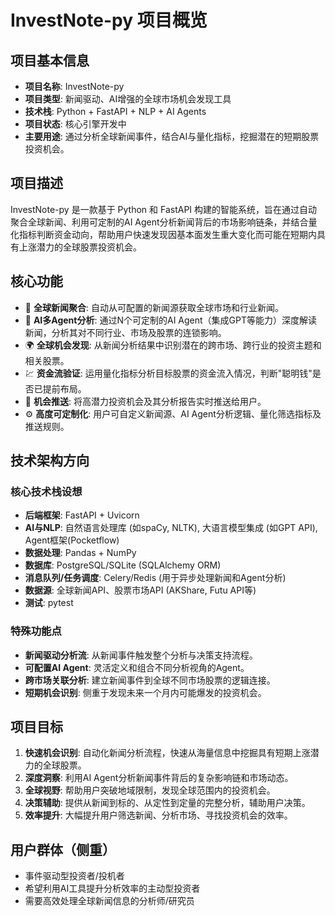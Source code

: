 # InvestNote-py 项目概览

## 项目基本信息

- **项目名称**: InvestNote-py
- **项目类型**: 新闻驱动、AI增强的全球市场机会发现工具
- **技术栈**: Python + FastAPI + NLP + AI Agents
- **项目状态**: 核心引擎开发中
- **主要用途**: 通过分析全球新闻事件，结合AI与量化指标，挖掘潜在的短期股票投资机会。

## 项目描述

InvestNote-py 是一款基于 Python 和 FastAPI 构建的智能系统，旨在通过自动聚合全球新闻、利用可定制的AI Agent分析新闻背后的市场影响链条，并结合量化指标判断资金动向，帮助用户快速发现因基本面发生重大变化而可能在短期内具有上涨潜力的全球股票投资机会。

## 核心功能

- 📰 **全球新闻聚合**: 自动从可配置的新闻源获取全球市场和行业新闻。
- 🤖 **AI多Agent分析**: 通过N个可定制的AI Agent（集成GPT等能力）深度解读新闻，分析其对不同行业、市场及股票的连锁影响。
- 🌍 **全球机会发现**: 从新闻分析结果中识别潜在的跨市场、跨行业的投资主题和相关股票。
- 💹 **资金流验证**: 运用量化指标分析目标股票的资金流入情况，判断"聪明钱"是否已提前布局。
- 📲 **机会推送**: 将高潜力投资机会及其分析报告实时推送给用户。
- ⚙️ **高度可定制化**: 用户可自定义新闻源、AI Agent分析逻辑、量化筛选指标及推送规则。

## 技术架构方向

### 核心技术栈设想
- **后端框架**: FastAPI + Uvicorn
- **AI与NLP**: 自然语言处理库 (如spaCy, NLTK), 大语言模型集成 (如GPT API), Agent框架(Pocketflow)
- **数据处理**: Pandas + NumPy
- **数据库**: PostgreSQL/SQLite (SQLAlchemy ORM)
- **消息队列/任务调度**: Celery/Redis (用于异步处理新闻和Agent分析)
- **数据源**: 全球新闻API、股票市场API (AKShare, Futu API等)
- **测试**: pytest

### 特殊功能点
- **新闻驱动分析流**: 从新闻事件触发整个分析与决策支持流程。
- **可配置AI Agent**: 灵活定义和组合不同分析视角的Agent。
- **跨市场关联分析**: 建立新闻事件到全球不同市场股票的逻辑连接。
- **短期机会识别**: 侧重于发现未来一个月内可能爆发的投资机会。

## 项目目标

1.  **快速机会识别**: 自动化新闻分析流程，快速从海量信息中挖掘具有短期上涨潜力的全球股票。
2.  **深度洞察**: 利用AI Agent分析新闻事件背后的复杂影响链和市场动态。
3.  **全球视野**: 帮助用户突破地域限制，发现全球范围内的投资机会。
4.  **决策辅助**: 提供从新闻到标的、从定性到定量的完整分析，辅助用户决策。
5.  **效率提升**: 大幅提升用户筛选新闻、分析市场、寻找投资机会的效率。

## 用户群体（侧重）

- 事件驱动型投资者/投机者
- 希望利用AI工具提升分析效率的主动型投资者
- 需要高效处理全球新闻信息的分析师/研究员 